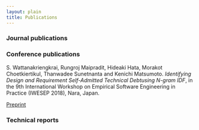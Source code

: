 ```yaml
---
layout: plain
title: Publications
---
```


### Journal publications

### Conference publications
S. Wattanakriengkrai, Rungroj Maipradit, Hideaki Hata, Morakot Choetkiertikul, Thanwadee Sunetnanta and Kenichi Matsumoto. *Identifying Design and Requirement Self-Admitted Technical Debtusing N-gram IDF*, in the 9th International Workshop on Empirical Software Engineering in Practice (IWESEP 2018), Nara, Japan.

[Preprint](files/technical_debt_classification.pdf)

### Technical reports
